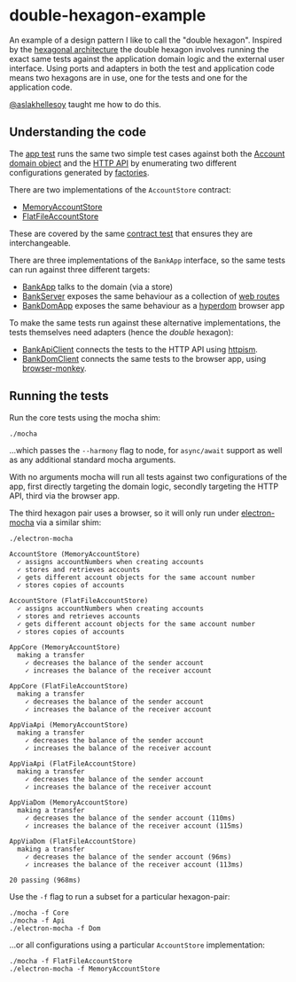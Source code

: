# double-hexagon-example

An example of a design pattern I like to call the "double hexagon". Inspired by
the [hexagonal architecture](http://alistair.cockburn.us/Hexagonal+architecture)
the double hexagon involves running the exact same tests against the application
domain logic and the external user interface. Using ports and adapters in both
the test and application code means two hexagons are in use, one for the tests
and one for the application code.

[@aslakhellesoy](https://github.com/aslakhellesoy) taught me how to do this.

## Understanding the code

The [app test](./test/appTest.js) runs the same two simple test cases against
both the [Account domain object](./lib/domain/account.js) and the
[HTTP API](./lib/web/server/bankRoutes.js) by enumerating two different
configurations generated by [factories](./test/support/appFactories.js).

There are two implementations of the `AccountStore` contract:

  * [MemoryAccountStore](./lib/stores/accounts/memoryAccountStore.js)
  * [FlatFileAccountStore](./lib/stores/accounts/flatFileAccountStore.js)

These are covered by the same [contract test](./test/accountStoreTest.js) that
ensures they are interchangeable.

There are three implementations of the `BankApp` interface, so the same tests
can run against three different targets:

  * [BankApp](./lib/app/bankApp.js) talks to the domain (via a store)
  * [BankServer](./lib/web/server/bankServer.js) exposes the same behaviour as
    a collection of [web routes](./lib/web/server/bankRoutes.js)
  * [BankDomApp](./lib/web/client/bankDomApp.js) exposes the same behaviour as a
    [hyperdom](https://github.com/featurist/hyperdom) browser app

To make the same tests run against these alternative implementations, the tests
themselves need adapters (hence the _double_ hexagon):

   * [BankApiClient](./test/support/clients/bankApiClient.js) connects the tests
     to the HTTP API using [httpism](https://github.com/featurist/httpism).
   * [BankDomClient](./test/support/clients/bankDomClient.js) connects the same
     tests to the browser app, using
     [browser-monkey](https://github.com/featurist/browser-monkey).

## Running the tests

Run the core tests using the mocha shim:

    ./mocha

...which passes the `--harmony` flag to node, for `async/await` support as well
as any additional standard mocha arguments.

With no arguments mocha will run all tests against two configurations of the
app, first directly targeting the domain logic, secondly targeting the HTTP API,
third via the browser app.

The third hexagon pair uses a browser, so it will only run under
[electron-mocha](https://github.com/jprichardson/electron-mocha) via a similar
shim:

    ./electron-mocha

```
AccountStore (MemoryAccountStore)
  ✓ assigns accountNumbers when creating accounts
  ✓ stores and retrieves accounts
  ✓ gets different account objects for the same account number
  ✓ stores copies of accounts

AccountStore (FlatFileAccountStore)
  ✓ assigns accountNumbers when creating accounts
  ✓ stores and retrieves accounts
  ✓ gets different account objects for the same account number
  ✓ stores copies of accounts

AppCore (MemoryAccountStore)
  making a transfer
    ✓ decreases the balance of the sender account
    ✓ increases the balance of the receiver account

AppCore (FlatFileAccountStore)
  making a transfer
    ✓ decreases the balance of the sender account
    ✓ increases the balance of the receiver account

AppViaApi (MemoryAccountStore)
  making a transfer
    ✓ decreases the balance of the sender account
    ✓ increases the balance of the receiver account

AppViaApi (FlatFileAccountStore)
  making a transfer
    ✓ decreases the balance of the sender account
    ✓ increases the balance of the receiver account

AppViaDom (MemoryAccountStore)
  making a transfer
    ✓ decreases the balance of the sender account (110ms)
    ✓ increases the balance of the receiver account (115ms)

AppViaDom (FlatFileAccountStore)
  making a transfer
    ✓ decreases the balance of the sender account (96ms)
    ✓ increases the balance of the receiver account (113ms)

20 passing (968ms)
```

Use the `-f` flag to run a subset for a particular hexagon-pair:

    ./mocha -f Core
    ./mocha -f Api
    ./electron-mocha -f Dom

...or all configurations using a particular `AccountStore` implementation:

    ./mocha -f FlatFileAccountStore
    ./electron-mocha -f MemoryAccountStore
